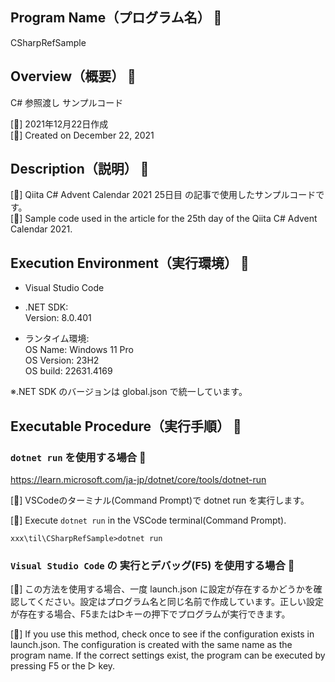## Program Name（プログラム名） 👻
CSharpRefSample

## Overview（概要） 👻
C# 参照渡し サンプルコード<br>

[🎃]
2021年12月22日作成<br>
[🍭]
Created on December 22, 2021

## Description（説明） 👻
[🎃]
Qiita C# Advent Calendar 2021 25日目 の記事で使用したサンプルコードです。<br>
[🍭]
Sample code used in the article for the 25th day of the Qiita C# Advent Calendar 2021.

## Execution Environment（実行環境） 👻
* Visual Studio Code <br>
* .NET SDK: <br>
Version:   8.0.401<br>

* ランタイム環境:<br>
 OS Name:     Windows 11 Pro<br>
 OS Version:  23H2<br>
 OS build:    22631.4169<br>

※.NET SDK のバージョンは global.json で統一しています。<br>

## Executable Procedure（実行手順） 👻

### `dotnet run` を使用する場合 🌟

https://learn.microsoft.com/ja-jp/dotnet/core/tools/dotnet-run <br>

[🎃]
VSCodeのターミナル(Command Prompt)で dotnet run を実行します。

[🍭]
Execute `dotnet run` in the VSCode terminal(Command Prompt).

```
xxx\til\CSharpRefSample>dotnet run
```

### `Visual Studio Code` の 実行とデバッグ(F5) を使用する場合 🌟
[🎃]
この方法を使用する場合、一度 launch.json に設定が存在するかどうかを確認してください。設定はプログラム名と同じ名前で作成しています。正しい設定が存在する場合、F5または▷キーの押下でプログラムが実行できます。

[🍭]
If you use this method, check once to see if the configuration exists in launch.json.
The configuration is created with the same name as the program name.
If the correct settings exist, the program can be executed by pressing F5 or the ▷ key.

